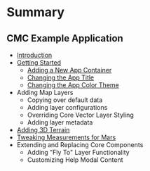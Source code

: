 # Summary

## CMC Example Application

* [Introduction](README.md)
* [Getting Started](getting-started/README.md)
  * [Adding a New App Container](getting-started/adding-a-new-app-container.md)
  * [Changing the App Title](getting-started/changing-the-app-title.md)
  * [Changing the App Color Theme](getting-started/changing-the-app-color-theme.md)
* Adding Map Layers
  * Copying over default data
  * Adding layer configurations
  * Overriding Core Vector Layer Styling
  * Adding layer metadata
* [Adding 3D Terrain](adding-3d-terrain.md)
* [Tweaking Measurements for Mars](tweaking-measurements-for-mars.md)
* Extending and Replacing Core Components
  * Adding "Fly To" Layer Functionality
  * Customizing Help Modal Content

